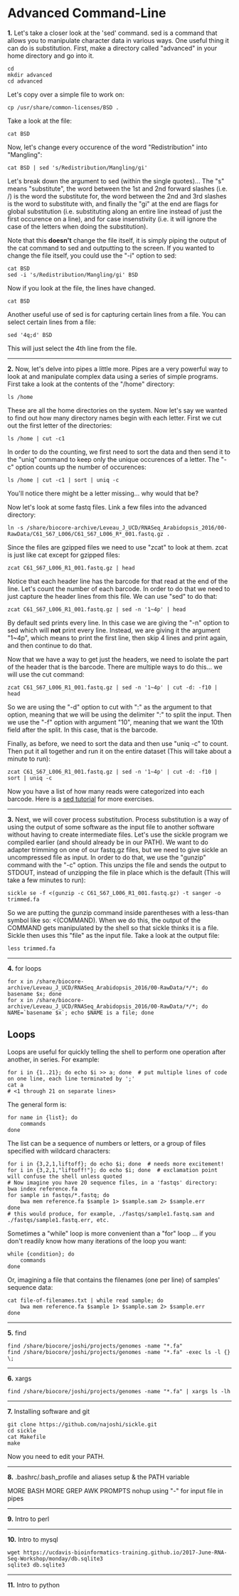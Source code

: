 Advanced Command-Line
=======================

**1\.** Let's take a closer look at the 'sed' command. sed is a command that allows you to manipulate character data in various ways. One useful thing it can do is substitution. First, make a directory called "advanced" in your home directory and go into it.

    cd
    mkdir advanced
    cd advanced

Let's copy over a simple file to work on:

    cp /usr/share/common-licenses/BSD .

Take a look at the file:

    cat BSD

Now, let's change every occurence of the word "Redistribution" into "Mangling":

    cat BSD | sed 's/Redistribution/Mangling/gi'

Let's break down the argument to sed (within the single quotes)... The "s" means "substitute", the word between the 1st and 2nd forward slashes (i.e. /) is the word the substitute for, the word between the 2nd and 3rd slashes is the word to substitute with, and finally the "gi" at the end are flags for global substitution (i.e. substituting along an entire line instead of just the first occurence on a line), and for case insenstivity (i.e. it will ignore the case of the letters when doing the substitution).

Note that this **doesn't** change the file itself, it is simply piping the output of the cat command to sed and outputting to the screen. If you wanted to change the file itself, you could use the "-i" option to sed:

    cat BSD
    sed -i 's/Redistribution/Mangling/gi' BSD

Now if you look at the file, the lines have changed.

    cat BSD

Another useful use of sed is for capturing certain lines from a file. You can select certain lines from a file:

    sed '4q;d' BSD

This will just select the 4th line from the file.

---

**2\.** Now, let's delve into pipes a little more. Pipes are a very powerful way to look at and manipulate complex data using a series of simple programs. First take a look at the contents of the "/home" directory:

    ls /home

These are all the home directories on the system. Now let's say we wanted to find out how many directory names begin with each letter. First we cut out the first letter of the directories:

    ls /home | cut -c1

In order to do the counting, we first need to sort the data and then send it to the "uniq" command to keep only the unique occurences of a letter. The "-c" option counts up the number of occurences:

    ls /home | cut -c1 | sort | uniq -c

You'll notice there might be a letter missing... why would that be?

Now let's look at some fastq files. Link a few files into the advanced directory:

    ln -s /share/biocore-archive/Leveau_J_UCD/RNASeq_Arabidopsis_2016/00-RawData/C61_S67_L006/C61_S67_L006_R*_001.fastq.gz .
    
Since the files are gzipped files we need to use "zcat" to look at them. zcat is just like cat except for gzipped files:

    zcat C61_S67_L006_R1_001.fastq.gz | head

Notice that each header line has the barcode for that read at the end of the line. Let's count the number of each barcode. In order to do that we need to just capture the header lines from this file. We can use "sed" to do that:

    zcat C61_S67_L006_R1_001.fastq.gz | sed -n '1~4p' | head

By default sed prints every line. In this case we are giving the "-n" option to sed which will **not** print every line. Instead, we are giving it the argument "1~4p", which means to print the first line, then skip 4 lines and print again, and then continue to do that.

Now that we have a way to get just the headers, we need to isolate the part of the header that is the barcode. There are multiple ways to do this... we will use the cut command:

    zcat C61_S67_L006_R1_001.fastq.gz | sed -n '1~4p' | cut -d: -f10 | head

So we are using the "-d" option to cut with ":" as the argument to that option, meaning that we will be using the delimiter ":" to split the input. Then we use the "-f" option with argument "10", meaning that we want the 10th field after the split. In this case, that is the barcode.

Finally, as before, we need to sort the data and then use "uniq -c" to count. Then put it all together and run it on the entire dataset (This will take about a minute to run):

    zcat C61_S67_L006_R1_001.fastq.gz | sed -n '1~4p' | cut -d: -f10 | sort | uniq -c

Now you have a list of how many reads were categorized into each barcode. Here is a [sed tutorial](https://www.digitalocean.com/community/tutorials/the-basics-of-using-the-sed-stream-editor-to-manipulate-text-in-linux) for more exercises.

---

**3\.** Next, we will cover process substitution. Process substitution is a way of using the output of some software as the input file to another software without having to create intermediate files. Let's use the sickle program we compiled earlier (and should already be in our PATH). We want to do adapter trimming on one of our fastq.gz files, but we need to give sickle an uncompressed file as input. In order to do that, we use the "gunzip" command with the "-c" option. This unzips the file and sends the output to STDOUT, instead of unzipping the file in place which is the default (This will take a few minutes to run):

    sickle se -f <(gunzip -c C61_S67_L006_R1_001.fastq.gz) -t sanger -o trimmed.fa

So we are putting the gunzip command inside parentheses with a less-than symbol like so: <(COMMAND). When we do this, the output of the COMMAND gets manipulated by the shell so that sickle thinks it is a file. Sickle then uses this "file" as the input file. Take a look at the output file:

    less trimmed.fa

---

**4\.** for loops

    for x in /share/biocore-archive/Leveau_J_UCD/RNASeq_Arabidopsis_2016/00-RawData/*/*; do basename $x; done
    for x in /share/biocore-archive/Leveau_J_UCD/RNASeq_Arabidopsis_2016/00-RawData/*/*; do NAME=`basename $x`; echo $NAME is a file; done

Loops
-------

Loops are useful for quickly telling the shell to perform one operation after another, in series. For example:

    for i in {1..21}; do echo $i >> a; done  # put multiple lines of code on one line, each line terminated by ';'
    cat a
    # <1 through 21 on separate lines>

The general form is:

    for name in {list}; do
        commands
    done

The list can be a sequence of numbers or letters, or a group of files specified with wildcard characters:

    for i in {3,2,1,liftoff}; do echo $i; done  # needs more excitement!
    for i in {3,2,1,"liftoff!"}; do echo $i; done  # exclamation point will confuse the shell unless quoted
    # Now imagine you have 20 sequence files, in a 'fastqs' directory:
    bwa index reference.fa
    for sample in fastqs/*.fastq; do
        bwa mem reference.fa $sample 1> $sample.sam 2> $sample.err
    done
    # this would produce, for example, ./fastqs/sample1.fastq.sam and ./fastqs/sample1.fastq.err, etc.

Sometimes a "while" loop is more convenient than a "for" loop ... if you don't readily know how many iterations of the loop you want:

    while {condition}; do
        commands
    done

Or, imagining a file that contains the filenames (one per line) of samples' sequence data:

    cat file-of-filenames.txt | while read sample; do
        bwa mem reference.fa $sample 1> $sample.sam 2> $sample.err
    done

---

**5\.** find

    find /share/biocore/joshi/projects/genomes -name "*.fa"
    find /share/biocore/joshi/projects/genomes -name "*.fa" -exec ls -l {} \;

---

**6\.** xargs

    find /share/biocore/joshi/projects/genomes -name "*.fa" | xargs ls -lh

---

**7\.** Installing software and git

    git clone https://github.com/najoshi/sickle.git
    cd sickle
    cat Makefile
    make

Now you need to edit your PATH.

---

**8\.** .bashrc/.bash_profile and aliases setup & the PATH variable

MORE BASH
MORE GREP
AWK
PROMPTS
nohup
using "-" for input file in pipes

---

**9\.** Intro to perl

---

**10\.** Intro to mysql

    wget https://ucdavis-bioinformatics-training.github.io/2017-June-RNA-Seq-Workshop/monday/db.sqlite3
    sqlite3 db.sqlite3

---

**11\.** Intro to python


